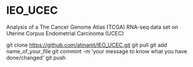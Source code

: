 # IEO_UCEC
Analysis of a The Cancer Genome Atlas (TCGA) RNA-seq data set on Uterine Corpus Endometrial Carcinoma (UCEC)


git clone https://github.com/atinanit/IEO_UCEC.git
git pull 
git add name_of_your_file 
git commint -m 'your message to know what you have done/changed' 
git push
